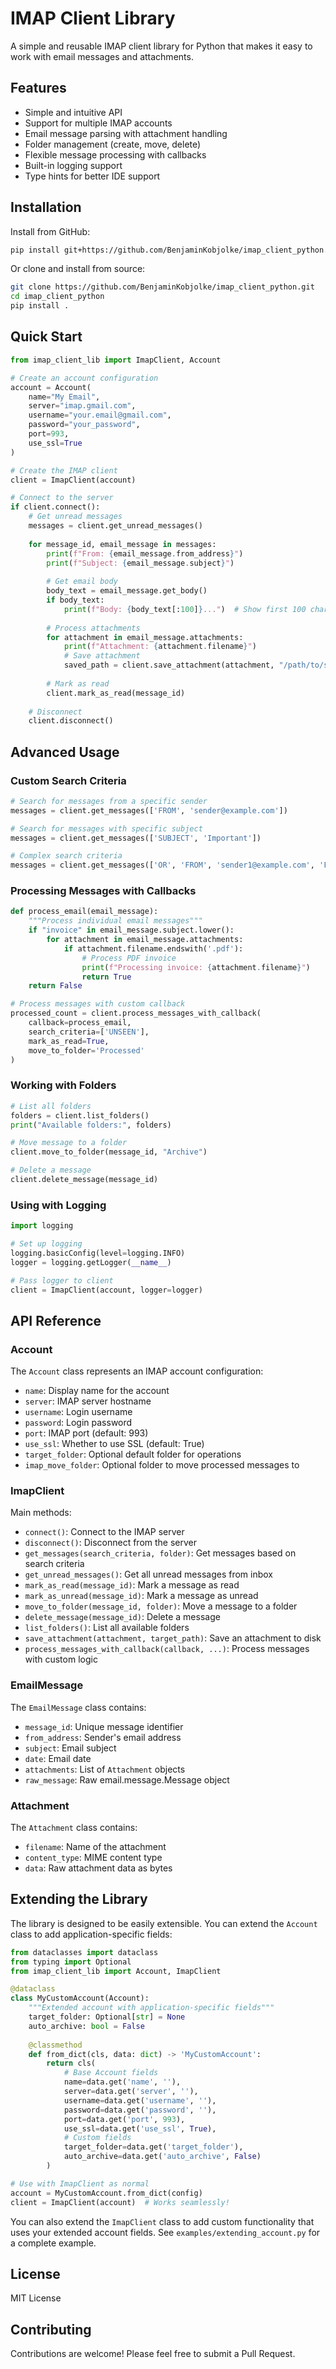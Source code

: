 # IMAP Client Library

A simple and reusable IMAP client library for Python that makes it easy to work with email messages and attachments.

## Features

- Simple and intuitive API
- Support for multiple IMAP accounts
- Email message parsing with attachment handling
- Folder management (create, move, delete)
- Flexible message processing with callbacks
- Built-in logging support
- Type hints for better IDE support

## Installation

Install from GitHub:

```bash
pip install git+https://github.com/BenjaminKobjolke/imap_client_python.git
```

Or clone and install from source:

```bash
git clone https://github.com/BenjaminKobjolke/imap_client_python.git
cd imap_client_python
pip install .
```

## Quick Start

```python
from imap_client_lib import ImapClient, Account

# Create an account configuration
account = Account(
    name="My Email",
    server="imap.gmail.com",
    username="your.email@gmail.com",
    password="your_password",
    port=993,
    use_ssl=True
)

# Create the IMAP client
client = ImapClient(account)

# Connect to the server
if client.connect():
    # Get unread messages
    messages = client.get_unread_messages()
    
    for message_id, email_message in messages:
        print(f"From: {email_message.from_address}")
        print(f"Subject: {email_message.subject}")
        
        # Get email body
        body_text = email_message.get_body()
        if body_text:
            print(f"Body: {body_text[:100]}...")  # Show first 100 chars
        
        # Process attachments
        for attachment in email_message.attachments:
            print(f"Attachment: {attachment.filename}")
            # Save attachment
            saved_path = client.save_attachment(attachment, "/path/to/save/")
            
        # Mark as read
        client.mark_as_read(message_id)
        
    # Disconnect
    client.disconnect()
```

## Advanced Usage

### Custom Search Criteria

```python
# Search for messages from a specific sender
messages = client.get_messages(['FROM', 'sender@example.com'])

# Search for messages with specific subject
messages = client.get_messages(['SUBJECT', 'Important'])

# Complex search criteria
messages = client.get_messages(['OR', 'FROM', 'sender1@example.com', 'FROM', 'sender2@example.com'])
```

### Processing Messages with Callbacks

```python
def process_email(email_message):
    """Process individual email messages"""
    if "invoice" in email_message.subject.lower():
        for attachment in email_message.attachments:
            if attachment.filename.endswith('.pdf'):
                # Process PDF invoice
                print(f"Processing invoice: {attachment.filename}")
                return True
    return False

# Process messages with custom callback
processed_count = client.process_messages_with_callback(
    callback=process_email,
    search_criteria=['UNSEEN'],
    mark_as_read=True,
    move_to_folder='Processed'
)
```

### Working with Folders

```python
# List all folders
folders = client.list_folders()
print("Available folders:", folders)

# Move message to a folder
client.move_to_folder(message_id, "Archive")

# Delete a message
client.delete_message(message_id)
```

### Using with Logging

```python
import logging

# Set up logging
logging.basicConfig(level=logging.INFO)
logger = logging.getLogger(__name__)

# Pass logger to client
client = ImapClient(account, logger=logger)
```

## API Reference

### Account

The `Account` class represents an IMAP account configuration:

- `name`: Display name for the account
- `server`: IMAP server hostname
- `username`: Login username
- `password`: Login password
- `port`: IMAP port (default: 993)
- `use_ssl`: Whether to use SSL (default: True)
- `target_folder`: Optional default folder for operations
- `imap_move_folder`: Optional folder to move processed messages to

### ImapClient

Main methods:

- `connect()`: Connect to the IMAP server
- `disconnect()`: Disconnect from the server
- `get_messages(search_criteria, folder)`: Get messages based on search criteria
- `get_unread_messages()`: Get all unread messages from inbox
- `mark_as_read(message_id)`: Mark a message as read
- `mark_as_unread(message_id)`: Mark a message as unread
- `move_to_folder(message_id, folder)`: Move a message to a folder
- `delete_message(message_id)`: Delete a message
- `list_folders()`: List all available folders
- `save_attachment(attachment, target_path)`: Save an attachment to disk
- `process_messages_with_callback(callback, ...)`: Process messages with custom logic

### EmailMessage

The `EmailMessage` class contains:

- `message_id`: Unique message identifier
- `from_address`: Sender's email address
- `subject`: Email subject
- `date`: Email date
- `attachments`: List of `Attachment` objects
- `raw_message`: Raw email.message.Message object

### Attachment

The `Attachment` class contains:

- `filename`: Name of the attachment
- `content_type`: MIME content type
- `data`: Raw attachment data as bytes

## Extending the Library

The library is designed to be easily extensible. You can extend the `Account` class to add application-specific fields:

```python
from dataclasses import dataclass
from typing import Optional
from imap_client_lib import Account, ImapClient

@dataclass
class MyCustomAccount(Account):
    """Extended account with application-specific fields"""
    target_folder: Optional[str] = None
    auto_archive: bool = False
    
    @classmethod
    def from_dict(cls, data: dict) -> 'MyCustomAccount':
        return cls(
            # Base Account fields
            name=data.get('name', ''),
            server=data.get('server', ''),
            username=data.get('username', ''),
            password=data.get('password', ''),
            port=data.get('port', 993),
            use_ssl=data.get('use_ssl', True),
            # Custom fields
            target_folder=data.get('target_folder'),
            auto_archive=data.get('auto_archive', False)
        )

# Use with ImapClient as normal
account = MyCustomAccount.from_dict(config)
client = ImapClient(account)  # Works seamlessly!
```

You can also extend the `ImapClient` class to add custom functionality that uses your extended account fields. See `examples/extending_account.py` for a complete example.

## License

MIT License

## Contributing

Contributions are welcome! Please feel free to submit a Pull Request.